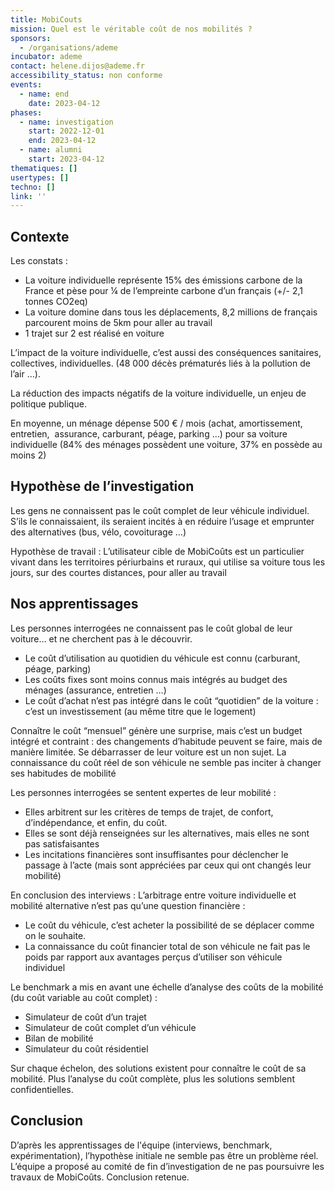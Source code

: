 ```yaml
---
title: MobiCouts
mission: Quel est le véritable coût de nos mobilités ?
sponsors:
  - /organisations/ademe
incubator: ademe
contact: helene.dijos@ademe.fr
accessibility_status: non conforme
events:
  - name: end
    date: 2023-04-12
phases:
  - name: investigation
    start: 2022-12-01
    end: 2023-04-12
  - name: alumni
    start: 2023-04-12
thematiques: []
usertypes: []
techno: []
link: ''
---
```

## Contexte 

Les constats : 
* La voiture individuelle représente 15% des émissions carbone de la France et pèse pour ¼ de l’empreinte carbone d’un français (+/- 2,1 tonnes CO2eq)
* La voiture domine dans tous les déplacements,
8,2 millions de français parcourent moins de 5km pour aller au travail
* 1 trajet sur 2 est réalisé en voiture

L’impact de la voiture individuelle, c’est aussi des conséquences sanitaires, collectives, individuelles.
(48 000 décès prématurés liés à la pollution de l’air …).

La réduction des impacts négatifs de la voiture individuelle, un enjeu de politique publique.

En moyenne, un ménage dépense 500 € / mois (achat, amortissement, entretien,  assurance, carburant, péage, parking …)
 pour sa voiture individuelle (84% des ménages possèdent une voiture, 37% en possède au moins 2)

## Hypothèse de l’investigation
Les gens ne connaissent pas le coût complet de leur véhicule individuel. S’ils le connaissaient, ils seraient incités à en réduire l’usage et emprunter des alternatives (bus, vélo, covoiturage …)

Hypothèse de travail : L’utilisateur cible de MobiCoûts est un particulier vivant dans les territoires périurbains et ruraux, qui utilise sa voiture tous les jours, sur des courtes distances, pour aller au travail

## Nos apprentissages

Les personnes interrogées ne connaissent pas le coût global de leur voiture… et ne cherchent pas à le découvrir.
* Le coût d’utilisation au quotidien du véhicule est connu (carburant, péage, parking)
* Les coûts fixes sont moins connus mais intégrés au budget des ménages (assurance, entretien …)
* Le coût d’achat n’est pas intégré dans le coût “quotidien” de la voiture : c’est un investissement (au même titre que le logement)

Connaître le coût “mensuel” génère une surprise, mais  c’est un budget intégré et contraint : des changements d’habitude peuvent se faire, mais de manière limitée. Se débarrasser de leur voiture est un non sujet.
La connaissance du coût réel de son véhicule ne semble pas inciter à changer ses habitudes de mobilité

Les personnes interrogées se sentent expertes de leur mobilité :
* Elles arbitrent sur les critères de temps de trajet, de confort, d’indépendance, et enfin, du coût.
* Elles se sont déjà renseignées sur les alternatives, mais elles ne sont pas satisfaisantes
* Les incitations financières sont insuffisantes pour déclencher le passage à l’acte (mais sont appréciées par ceux qui ont changés leur mobilité)

En conclusion des interviews : L’arbitrage entre voiture individuelle et mobilité alternative n’est pas qu’une question financière :
* Le coût du véhicule, c’est acheter la possibilité de se déplacer comme on le souhaite. 
* La connaissance du coût financier total de son véhicule ne fait pas le poids par rapport aux avantages perçus d’utiliser son véhicule individuel 

Le benchmark a mis en avant une échelle d’analyse des coûts de la mobilité (du coût variable au coût complet) : 
* Simulateur de coût d’un trajet
* Simulateur de coût complet d’un véhicule
* Bilan de mobilité
* Simulateur du coût résidentiel

Sur chaque échelon, des solutions existent pour connaître le coût de sa mobilité. Plus l’analyse du coût complète, plus les solutions semblent confidentielles. 

## Conclusion
D’après les apprentissages de l'équipe (interviews, benchmark, expérimentation), l’hypothèse initiale ne semble pas être un problème réel. 
L’équipe a proposé au comité de fin d’investigation de ne pas poursuivre les travaux de MobiCoûts. Conclusion retenue. 
